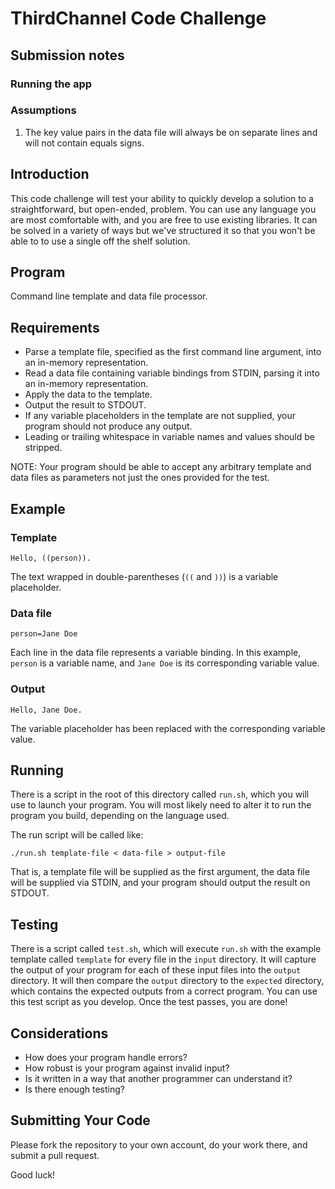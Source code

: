 # ThirdChannel Code Challenge

## Submission notes
### Running the app
### Assumptions
1. The key value pairs in the data file will always be on separate lines and will not contain equals signs.

## Introduction

This code challenge will test your ability to quickly develop a
solution to a straightforward, but open-ended, problem. You can use
any language you are most comfortable with, and you are free to use
existing libraries. It can be solved in a variety of ways but we've
structured it so that you won't be able to to use a single off the
shelf solution. 

## Program

Command line template and data file processor.


## Requirements

* Parse a template file, specified as the first command line argument, into an
  in-memory representation.
* Read a data file containing variable bindings from STDIN, parsing it into an in-memory representation.
* Apply the data to the template.
* Output the result to STDOUT.
* If any variable placeholders in the template are not supplied,
your program should not produce any output.
* Leading or trailing whitespace in variable names and values should be stripped.

NOTE: Your program should be able to accept any arbitrary template and data files as parameters not just the ones provided for the test. 

## Example

### Template

```
Hello, ((person)).
```

The text wrapped in double-parentheses (`((` and `))`) is a variable placeholder.

### Data file

```
person=Jane Doe
```

Each line in the data file represents a variable binding.
In this example, `person` is a variable name, and `Jane Doe` is its corresponding variable value.

### Output

```
Hello, Jane Doe.
```

The variable placeholder has been replaced with the corresponding variable value.

## Running

There is a script in the root of this directory called `run.sh`,
which you will use to launch your program.
You will most likely need to alter it to run the program you build,
depending on the language used.

The run script will be called like:

```
./run.sh template-file < data-file > output-file
```

That is, a template file will be supplied as the first argument,
the data file will be supplied via STDIN,
and your program should output the result on STDOUT.

## Testing

There is a script called `test.sh`,
which will execute `run.sh` with the example template called `template`
for every file in the `input` directory.
It will capture the output of your program for
each of these input files into the `output` directory.
It will then compare the `output` directory to the `expected` directory,
which contains the expected outputs from a correct program.
You can use this test script as you develop.
Once the test passes, you are done!

## Considerations

* How does your program handle errors?
* How robust is your program against invalid input?
* Is it written in a way that another programmer can understand it?
* Is there enough testing?

## Submitting Your Code

Please fork the repository to your own account, do your work there, and submit a pull request.

Good luck!
